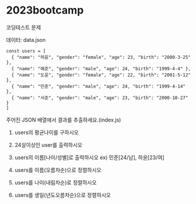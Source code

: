 # 2023bootcamp
코딩테스트 문제

데이터: data.json
```
const users = [
  { "name": "하윤", "gender": "female", "age": 23, "birth": "2000-3-25" },
  { "name": "예준", "gender": "male", "age": 24, "birth": "1999-4-4" },
  { "name": "도윤", "gender": "female", "age": 22, "birth": "2001-5-12" },
  { "name": "민준", "gender": "male", "age": 24, "birth": "1999-4-14" },
  { "name": "서준", "gender": "male", "age": 23, "birth": "2000-10-27" }
]
```
주어진 JSON 배열에서 결과를 추출하세요.(index.js)

1. users의 평균나이를 구하시오

2. 24살이상인 user를 출력하시오

3. users의 이름[나이/성별]로 출력하시오 ex) 민준[24/남], 하윤[23/여]

4. users를 이름(오름차순)으로 정렬하시오

5. users를 나이(내림차순)로 정렬하시오

6. users를 생일(년도오름차순)으로 정렬하시오
